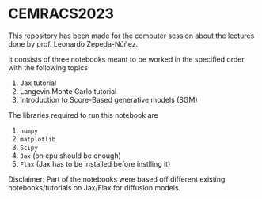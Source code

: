 # CEMRACS2023

This repository has been made for the computer session about the lectures done by prof. Leonardo Zepeda-Núñez.

It consists of three notebooks meant to be worked in the specified order with the following topics

1. Jax tutorial
2. Langevin Monte Carlo tutorial
3. Introduction to Score-Based generative models (SGM)

The libraries required to run this notebook are

1. `numpy`
2. `matplotlib`
3. `Scipy`
3. `Jax` (on cpu should be enough)
4. `Flax` (Jax has to be installed before instlling it)


Disclaimer: Part of the notebooks were based off different existing notebooks/tutorials on Jax/Flax for diffusion models.
